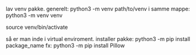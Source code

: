 
lav venv pakke. generelt:
python3 -m venv path/to/venv
i samme mappe:
python3 -m venv venv

source venv/bin/activate

så er man inde i virtual enviroment. installer pakke:
python3 -m pip install package_name
fx:
python3 -m pip install Pillow

